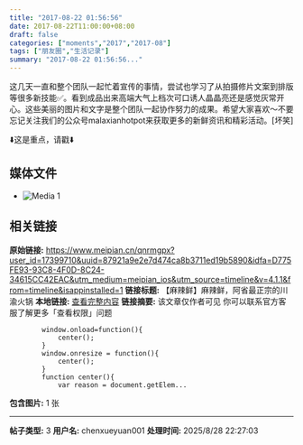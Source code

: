 ```yaml
---
title: "2017-08-22 01:56:56"
date: 2017-08-22T11:00:00+08:00
draft: false
categories: ["moments","2017","2017-08"]
tags: ["朋友圈","生活记录"]
summary: "2017-08-22 01:56:56..."
---
```


这几天一直和整个团队一起忙着宣传的事情，尝试也学习了从拍摄修片文案到排版等很多新技能✅。看到成品出来高端大气上档次可口诱人晶晶亮还是感觉灰常开心。这些美丽的图片和文字是整个团队一起协作努力的成果。希望大家喜欢～不要忘记关注我们的公众号malaxianhotpot来获取更多的新鲜资讯和精彩活动。[坏笑]

⬇️这是重点，请戳⬇️

## 媒体文件

- ![Media 1](/Moments/photos/2017-08-22/201708220156560.jpg)

## 相关链接

**原始链接:** https://www.meipian.cn/qnrmgpx?user_id=17399710&uuid=87921a9e2e7d474ca8b3711ed19b5890&idfa=D775FE93-93C8-4F0D-8C24-34615CC42EAC&utm_medium=meipian_ios&utm_source=timeline&v=4.1.1&from=timeline&isappinstalled=1
**链接标题:** 【麻辣鲜】麻辣鲜，阿省最正宗的川渝火锅
**本地链接:** [查看完整内容](/link_content/2017/08/2017-08-22-1/link_content/)
**链接摘要:** 该文章仅作者可见
				你可以联系官方客服了解更多「查看权限」问题
			
		
		
			window.onload=function(){
				center();
			}
			window.onresize = function(){
				center();
			}
			function center(){
				var reason = document.getElem...
**包含图片:** 1 张

---

**帖子类型:** 3
**用户名:** chenxueyuan001
**处理时间:** 2025/8/28 22:27:03